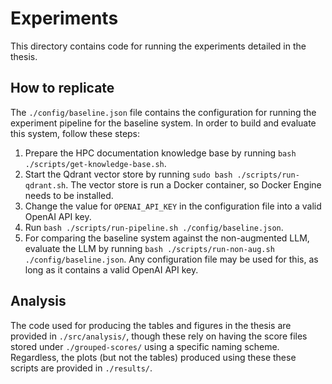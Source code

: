 # Experiments

This directory contains code for running the experiments detailed in the
thesis.

## How to replicate

The `./config/baseline.json` file contains the configuration for
running the experiment pipeline for the baseline system. In order to build and
evaluate this system, follow these steps:

1. Prepare the HPC documentation knowledge base by running `bash ./scripts/get-knowledge-base.sh`.
2. Start the Qdrant vector store by running `sudo bash
   ./scripts/run-qdrant.sh`. The vector store is run a Docker container, so
   Docker Engine needs to be installed.
3. Change the value for `OPENAI_API_KEY` in the configuration file into a
   valid OpenAI API key.
4. Run `bash ./scripts/run-pipeline.sh ./config/baseline.json`.
5. For comparing the baseline system against the non-augmented LLM, evaluate
   the LLM by running `bash ./scripts/run-non-aug.sh ./config/baseline.json`.
   Any configuration file may be used for this, as long as it contains a valid
   OpenAI API key.

## Analysis

The code used for producing the tables and figures in the thesis are provided
in `./src/analysis/`, though these rely on having the score files stored under
`./grouped-scores/` using a specific naming scheme. Regardless, the plots
(but not the tables) produced using these these scripts are provided in
`./results/`.
